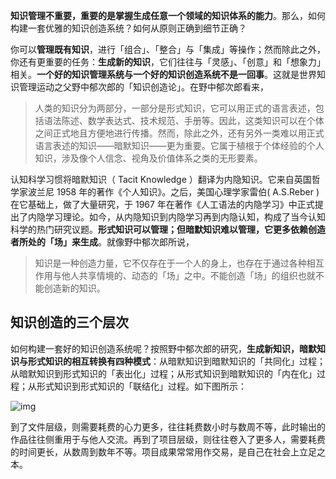 **知识管理不重要，重要的是掌握生成任意一个领域的知识体系的能力**。那么，如何构建一套优雅的知识创造系统？如何从原则正确到细节正确？



你可以**管理既有知识**，进行「组合」、「整合」与「集成」等操作；然而除此之外，你还有更重要的任务：**生成新的知识**，它们往往与「灵感」、「创意」和「想象力」相关。**一个好的知识管理系统与一个好的知识创造系统不是一回事**。这就是世界知识管理运动之父野中郁次郎的「知识创造论」。在野中郁次郎看来，

> 人类的知识分为两部分，一部分是形式知识，它可以用正式的语言表述，包括语法陈述、数学表达式、技术规范、手册等。因此，这类知识可以在个体之间正式地且方便地进行传播。然而，除此之外，还有另外一类难以用正式语言表述的知识——暗默知识——更为重要。它属于植根于个体经验的个人知识，涉及像个人信念、视角及价值体系之类的无形要素。

认知科学习惯将暗默知识（ Tacit Knowledge ）翻译为内隐知识。它来自英国哲学家波兰尼 1958 年的著作《个人知识》。之后，美国心理学家雷伯( A.S.Reber ) 在它基础上，做了大量研究，于 1967 年在著作《人工语法的内隐学习》中正式提出了内隐学习理论。如今，从内隐知识到内隐学习再到内隐认知，构成了当今认知科学的热门研究议题。**形式知识可以管理；但暗默知识难以管理，它更多依赖创造者所处的「场」来生成**。就像野中郁次郎所说，

> 知识是一种创造力量，它不仅存在于一个人的身上，也存在于通过各种相互作用与他人共享情境的、动态的「场」之中。不能创造「场」的组织也就不能创造新的知识。

## 知识创造的三个层次

如何构建一套好的知识创造系统呢？按照野中郁次郎的研究，**生成新知识，暗默知识与形式知识的相互转换有四种模式**：从暗默知识到暗默知识的「共同化」过程；从暗默知识到形式知识的「表出化」过程；从形式知识到暗默知识的「内在化」过程；从形式知识到形式知识的「联结化」过程。如下图所示：

![img](http://mmbiz.qpic.cn/mmbiz_jpg/l3Oo0icr0VH0HibZsIib7U5zjbLbIPz0MfYuFc7slOOZIZIiaXvRUJJ6u9QKRrESicvD7iaHjvWIibqam8kQicwXyETnEQ/640?wx_fmt=jpeg&tp=webp&wxfrom=5&wx_lazy=1)



到了文件层级，则需要耗费的心力更多，往往耗费数小时与数周不等，此时输出的作品往往侧重用于与他人交流。再到了项目层级，则往往卷入了更多人，需要耗费的时间更长，从数周到数年不等。项目成果常常用作交易，是自己在社会上立足之本。

 
